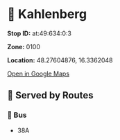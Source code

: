 # 🚉 Kahlenberg


**Stop ID:** at:49:634:0:3

**Zone:** 0100

**Location:** 48.27604876, 16.3362048

[Open in Google Maps](https://www.google.com/maps?q=48.27604876,16.3362048)

## 🚆 Served by Routes

### 🚌 Bus
- 38A